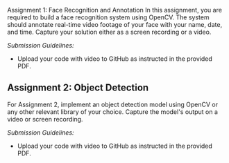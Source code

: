 Assignment 1: Face Recognition and Annotation
In this assignment, you are required to build a face recognition system using OpenCV. The system should annotate real-time video footage of your face with your name, date, and time. Capture your solution either as a screen recording or a video.

*Submission Guidelines:*
- Upload your code with video to GitHub as instructed in the provided PDF.

## Assignment 2: Object Detection
For Assignment 2, implement an object detection model using OpenCV or any other relevant library of your choice. Capture the model's output on a video or screen recording.

*Submission Guidelines:*
- Upload your code with video to GitHub as instructed in the provided PDF.

